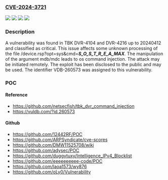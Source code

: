 ### [CVE-2024-3721](https://cve.mitre.org/cgi-bin/cvename.cgi?name=CVE-2024-3721)
![](https://img.shields.io/static/v1?label=Product&message=DVR-4104&color=blue)
![](https://img.shields.io/static/v1?label=Product&message=DVR-4216&color=blue)
![](https://img.shields.io/static/v1?label=Version&message=%3D%2020240412%20&color=brighgreen)
![](https://img.shields.io/static/v1?label=Vulnerability&message=CWE-78%20OS%20Command%20Injection&color=brighgreen)

### Description

A vulnerability was found in TBK DVR-4104 and DVR-4216 up to 20240412 and classified as critical. This issue affects some unknown processing of the file /device.rsp?opt=sys&cmd=___S_O_S_T_R_E_A_MAX___. The manipulation of the argument mdb/mdc leads to os command injection. The attack may be initiated remotely. The exploit has been disclosed to the public and may be used. The identifier VDB-260573 was assigned to this vulnerability.

### POC

#### Reference
- https://github.com/netsecfish/tbk_dvr_command_injection
- https://vuldb.com/?id.260573

#### Github
- https://github.com/12442RF/POC
- https://github.com/ARPSyndicate/cve-scores
- https://github.com/DMW11525708/wiki
- https://github.com/adysec/POC
- https://github.com/duggytuxy/Intelligence_IPv4_Blocklist
- https://github.com/eeeeeeeeee-code/POC
- https://github.com/laoa1573/wy876
- https://github.com/oLy0/Vulnerability

